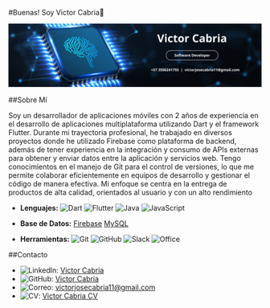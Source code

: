 #Buenas! Soy Victor Cabria👋

![Banner](./BannerVictor.png)

##Sobre Mí

Soy un desarrollador de aplicaciones móviles con 2 años de experiencia 
en el desarrollo de aplicaciones multiplataforma utilizando Dart y el 
framework Flutter. Durante mi trayectoria profesional, he trabajado en 
diversos proyectos donde he utilizado Firebase como plataforma de 
backend, además de tener experiencia en la integración y consumo de 
APIs externas para obtener y enviar datos entre la aplicación y 
servicios web. 
Tengo conocimientos en el manejo de Git para el control de versiones, 
lo que me permite colaborar eficientemente en equipos de desarrollo y 
gestionar el código de manera efectiva. Mi enfoque se centra en la 
entrega de productos de alta calidad, orientados al usuario y con un 
alto rendimiento

- **Lenguajes:**
![Dart](https://img.shields.io/badge/Dart-0175C2?style=for-the-badge&logo=dart&logoColor=white)
![Flutter](https://img.shields.io/badge/Flutter-02569B?style=for-the-badge&logo=flutter&logoColor=white)
![Java](https://img.shields.io/badge/Java-007396?style=for-the-badge&logo=java&logoColor=white)
![JavaScript](https://img.shields.io/badge/JavaScript-F7DF1E?style=for-the-badge&logo=javascript&logoColor=black)

- **Base de Datos:**
[Firebase](https://img.shields.io/badge/Dart-0175C2?style=for-the-badge&logo=dart&logoColor=white)
[MySQL](https://img.shields.io/badge/Dart-0175C2?style=for-the-badge&logo=dart&logoColor=white)

- **Herramientas:**
![Git](https://img.shields.io/badge/Git-F05032?style=for-the-badge&logo=git&logoColor=white)
![GitHub](https://img.shields.io/badge/GitHub-181717?style=for-the-badge&logo=github&logoColor=white)
![Slack](https://img.shields.io/badge/Slack-4A154B?style=for-the-badge&logo=slack&logoColor=white)
![Office](https://img.shields.io/badge/Microsoft_Office-D83B01?style=for-the-badge&logo=microsoft-office&logoColor=white)

##Contacto

- ![LinkedIn](https://img.shields.io/badge/LinkedIn-0A66C2?style=for-the-badge&logo=linkedin&logoColor=white): [Victor Cabria](https://www.linkedin.com/in/victorcabria/)
- ![GitHub](https://img.shields.io/badge/GitHub-181717?style=for-the-badge&logo=github&logoColor=white): [Victor Cabria](https://github.com/VictorCabria)
- ![Correo](https://img.shields.io/badge/Correo-D14836?style=for-the-badge&logo=gmail&logoColor=white): [victorjosecabria11@gmail.com](mailto:victorjosecabria11@gmail.com)
- ![CV](https://img.shields.io/badge/CV-4285F4?style=for-the-badge&logo=googledrive&logoColor=white): [Victor Cabria CV](./Curriculum-de-Victor-Cabria-V3.pdf)